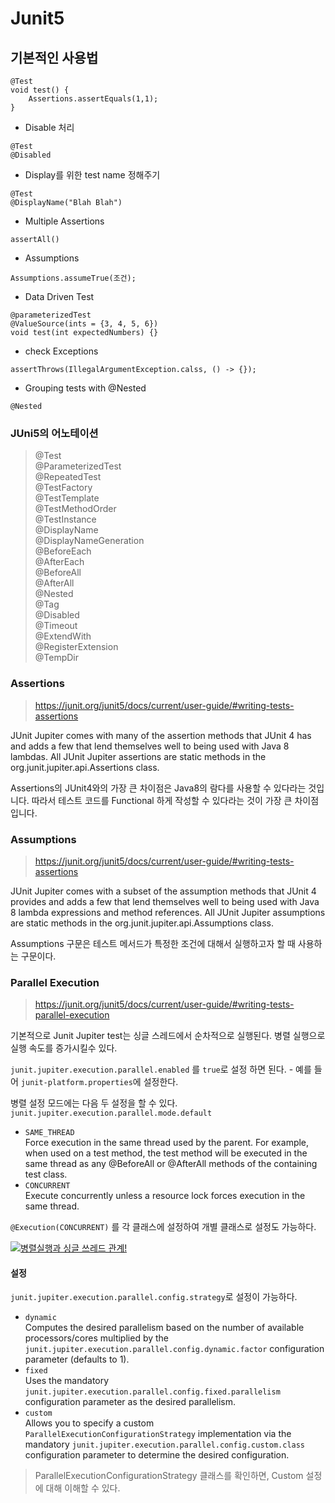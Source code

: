 # Junit5

## 기본적인 사용법
```
@Test
void test() {
    Assertions.assertEquals(1,1);
}
```

* Disable 처리
```
@Test
@Disabled
```

* Display를 위한 test name 정해주기
```
@Test
@DisplayName("Blah Blah")
```

* Multiple Assertions
```
assertAll()
```
* Assumptions
```
Assumptions.assumeTrue(조건);
```
* Data Driven Test
```
@parameterizedTest
@ValueSource(ints = {3, 4, 5, 6})
void test(int expectedNumbers) {}
```
* check Exceptions
```
assertThrows(IllegalArgumentException.calss, () -> {});
```

* Grouping tests with @Nested
```
@Nested
```

### JUni5의 어노테이션
> @Test  
> @ParameterizedTest  
> @RepeatedTest  
> @TestFactory  
> @TestTemplate  
> @TestMethodOrder  
> @TestInstance  
> @DisplayName  
> @DisplayNameGeneration  
> @BeforeEach  
> @AfterEach  
> @BeforeAll  
> @AfterAll  
> @Nested  
> @Tag  
> @Disabled  
> @Timeout  
> @ExtendWith  
> @RegisterExtension  
> @TempDir


### Assertions
> https://junit.org/junit5/docs/current/user-guide/#writing-tests-assertions  

JUnit Jupiter comes with many of the assertion methods that JUnit 4 has and adds a few that lend themselves well to being used with Java 8 lambdas. All JUnit Jupiter assertions are static methods in the org.junit.jupiter.api.Assertions class.

Assertions의 JUnit4와의 가장 큰 차이점은 Java8의 람다를 사용할 수 있다라는 것입니다. 따라서 테스트 코드를 Functional 하게 작성할 수 있다라는 것이 가장 큰 차이점입니다.

### Assumptions
> https://junit.org/junit5/docs/current/user-guide/#writing-tests-assertions

JUnit Jupiter comes with a subset of the assumption methods that JUnit 4 provides and adds a few that lend themselves well to being used with Java 8 lambda expressions and method references. All JUnit Jupiter assumptions are static methods in the org.junit.jupiter.api.Assumptions class.  

Assumptions 구문은 테스트 메서드가 특정한 조건에 대해서 실행하고자 할 때 사용하는 구문이다.

### Parallel Execution
> https://junit.org/junit5/docs/current/user-guide/#writing-tests-parallel-execution

기본적으로 Junit Jupiter test는 싱글 스레드에서 순차적으로 실행된다. 병렬 실행으로 실행 속도를 증가시킬수 있다.

`junit.jupiter.execution.parallel.enabled` 를 `true`로 설정 하면 된다. - 예를 들어 `junit-platform.properties`에 설정한다.

병렬 설정 모드에는 다음 두 설정을 할 수 있다.  
`junit.jupiter.execution.parallel.mode.default`  
* `SAME_THREAD`  
Force execution in the same thread used by the parent. For example, when used on a test method, the test method will be executed in the same thread as any @BeforeAll or @AfterAll methods of the containing test class.
* `CONCURRENT`  
Execute concurrently unless a resource lock forces execution in the same thread.

`@Execution(CONCURRENT)` 를 각 클래스에 설정하여 개별 클래스로 설정도 가능하다.

[![병렬실행과 싱글 쓰레드 관계!](https://junit.org/junit5/docs/current/user-guide/images/writing-tests_execution_mode.svg)](https://junit.org/junit5/docs/current/user-guide/images/writing-tests_execution_mode.svg)

#### 설정
`junit.jupiter.execution.parallel.config.strategy`로 설정이 가능하다.
* `dynamic`  
Computes the desired parallelism based on the number of available processors/cores multiplied by the `junit.jupiter.execution.parallel.config.dynamic.factor` configuration parameter (defaults to 1).
* `fixed`  
Uses the mandatory `junit.jupiter.execution.parallel.config.fixed.parallelism` configuration parameter as the desired parallelism.
* `custom`  
Allows you to specify a custom `ParallelExecutionConfigurationStrategy` implementation via the mandatory `junit.jupiter.execution.parallel.config.custom.class` configuration parameter to determine the desired configuration.

> ParallelExecutionConfigurationStrategy 클래스를 확인하면, Custom 설정에 대해 이해할 수 있다.


